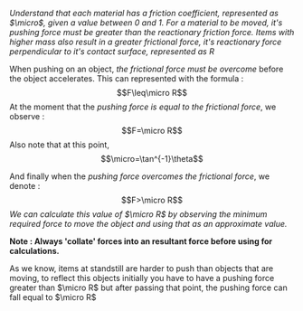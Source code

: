 *Understand that each material has a friction coefficient, represented as $\micro$, given a value between 0 and 1. For a material to be moved, it's pushing force must be greater than the reactionary friction force. Items with higher mass also result in a greater frictional force, it's reactionary force perpendicular to it's contact surface, represented as $R$*

When pushing on an object, *the frictional force must be overcome* before the object accelerates. This can represented with the formula :
$$F\leq\micro R$$
At the moment that the *pushing force is equal to the frictional force*, we observe :
$$F=\micro R$$
Also note that at this point, $$\micro=\tan^{-1}\theta$$

And finally when the *pushing force overcomes the frictional force*, we denote :
$$F>\micro R$$
*We can calculate this value of $\micro R$ by observing the minimum required force to move the object and using that as an approximate value.*

**Note : Always 'collate' forces into an resultant force before using for calculations.**

As we know, items at standstill are harder to push than objects that are moving, to reflect this objects initially you have to have a pushing force greater than $\micro R$ but after passing that point, the pushing force can fall equal to $\micro R$

